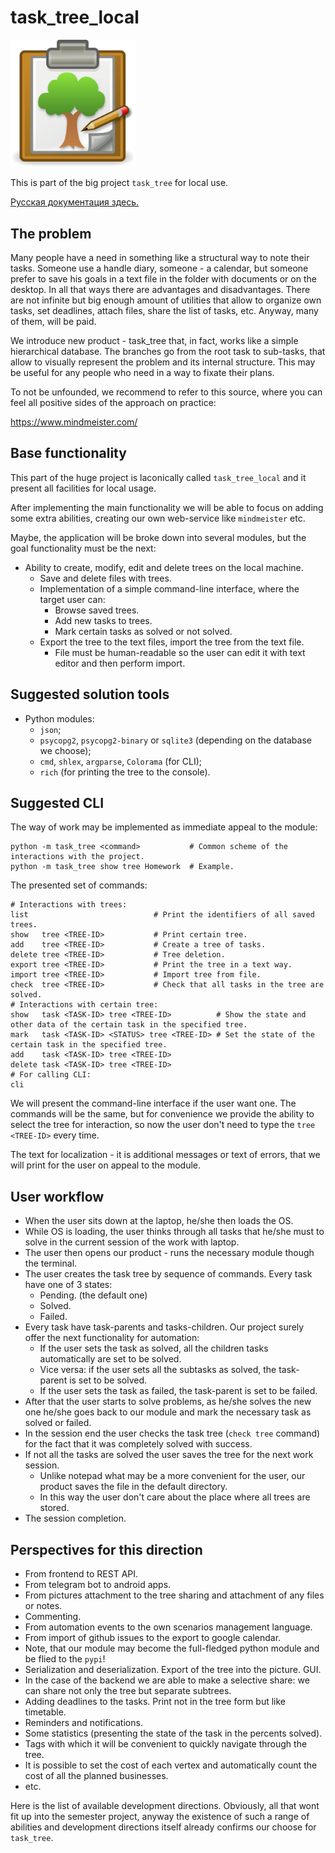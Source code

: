 # task_tree_local

<img src="logo_task_tree.png" alt="Logo of the project" width="200"/>

This is part of the big project `task_tree` for local use.

[Русская документация здесь.](README-ru.md)

## The problem

Many people have a need in something like a structural way to note their tasks.
Someone use a handle diary, someone - a calendar, but someone prefer to save his goals in a text file in the folder with documents or on the desktop.
In all that ways there are advantages and disadvantages. There are not infinite but big enough amount of utilities that allow to organize own tasks, set deadlines, attach files, share the list of tasks, etc. Anyway, many of them, will be paid.

We introduce new product - task_tree that, in fact, works like a simple hierarchical database. The branches go from the root task to sub-tasks, that allow to visually represent the problem and its internal structure. This may be useful for any people who need in a way to 
fixate their plans.

To not be unfounded, we recommend to refer to this source, where you can feel all positive sides of the approach on practice:

https://www.mindmeister.com/

## Base functionality

This part of the huge project is laconically called `task_tree_local` and it present all facilities for local usage.

After implementing the main functionality we will be able to focus on adding some extra abilities, creating our own web-service like
`mindmeister` etc.

Maybe, the application will be broke down into several modules, but the goal functionality must be the next:

- Ability to create, modify, edit and delete trees on the local machine.
	- Save and delete files with trees.
	- Implementation of a simple command-line interface, where the target user can:
		* Browse saved trees.
		* Add new tasks to trees.
		* Mark certain tasks as solved or not solved.
	- Export the tree to the text files, import the tree from the text file.
		* File must be human-readable so the user can edit it with text editor and then perform import.

## Suggested solution tools

* Python modules:
	* `json`;
	* `psycopg2`, `psycopg2-binary` or `sqlite3` (depending on the database we choose);
	* `cmd`, `shlex`, `argparse`, `Colorama` (for CLI);
	* `rich` (for printing the tree to the console).

## Suggested CLI

The way of work may be implemented as immediate appeal to the module:
```
python -m task_tree <command>           # Common scheme of the interactions with the project.
python -m task_tree show tree Homework  # Example.
```
The presented set of commands:
```
# Interactions with trees:
list                            # Print the identifiers of all saved trees.
show   tree <TREE-ID>           # Print certain tree.
add    tree <TREE-ID>           # Create a tree of tasks.
delete tree <TREE-ID>           # Tree deletion.
export tree <TREE-ID>           # Print the tree in a text way.
import tree <TREE-ID>           # Import tree from file.
check  tree <TREE-ID>           # Check that all tasks in the tree are solved.
# Interactions with certain tree:
show   task <TASK-ID> tree <TREE-ID>          # Show the state and other data of the certain task in the specified tree.
mark   task <TASK-ID> <STATUS> tree <TREE-ID> # Set the state of the certain task in the specified tree.
add    task <TASK-ID> tree <TREE-ID>
delete task <TASK-ID> tree <TREE-ID>
# For calling CLI:
cli
```
We will present the command-line interface if the user want one. The commands will be the same, but for convenience we provide
the ability to select the tree for interaction, so now the user don't need to type the `tree <TREE-ID>` every time.

The text for localization - it is additional messages or text of errors, that we will print for the user on appeal to the module.

## User workflow

* When the user sits down at the laptop, he/she then loads the OS.
* While OS is loading, the user thinks through all tasks that he/she must to solve in the current session of the work with laptop.
* The user then opens our product - runs the necessary module though the terminal.
* The user creates the task tree by sequence of commands. Every task have one of 3 states:
	* Pending. (the default one)
	* Solved.
	* Failed.
* Every task have task-parents and tasks-children. Our project surely offer the next functionality for automation:
	* If the user sets the task as solved, all the children tasks automatically are set to be solved.
	* Vice versa: if the user sets all the subtasks as solved, the task-parent is set to be solved.
	* If the user sets the task as failed, the task-parent is set to be failed.
* After that the user starts to solve problems, as he/she solves the new one he/she goes back to our module and mark the necessary task as solved or failed.
* In the session end the user checks the task tree (`check tree` command) for the fact that it was completely solved with success.
* If not all the tasks are solved the user saves the tree for the next work session.
	* Unlike notepad what may be a more convenient for the user, our product saves the file in the default directory.
	* In this way the user don't care about the place where all trees are stored.
* The session completion.

## Perspectives for this direction

* From frontend to REST API.
* From telegram bot to android apps.
* From pictures attachment to the tree sharing and attachment of any files or notes.
* Commenting.
* From automation events to the own scenarios management language.
* From import of github issues to the export to google calendar.
* Note, that our module may become the full-fledged python module and be flied to the `pypi`!
* Serialization and deserialization. Export of the tree into the picture. GUI.
* In the case of the backend we are able to make a selective share: we can share not only the tree but separate subtrees.
* Adding deadlines to the tasks. Print not in the tree form but like timetable.
* Reminders and notifications.
* Some statistics (presenting the state of the task in the percents solved).
* Tags with which it will be convenient to quickly navigate through the tree.
* It is possible to set the cost of each vertex and automatically count the cost of all the planned businesses.
* etc.

Here is the list of available development directions. Obviously, all that wont fit up into the semester project, anyway the existence of such a range of abilities and development directions itself already confirms our choose for `task_tree`.

<!-- TODO: translate new section from russian to english. -->